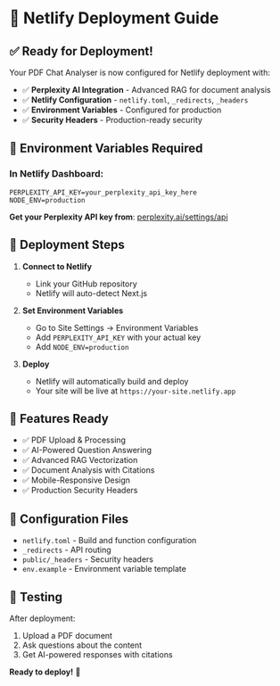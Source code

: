# 🚀 Netlify Deployment Guide

## ✅ Ready for Deployment!

Your PDF Chat Analyser is now configured for Netlify deployment with:

- ✅ **Perplexity AI Integration** - Advanced RAG for document analysis
- ✅ **Netlify Configuration** - `netlify.toml`, `_redirects`, `_headers`
- ✅ **Environment Variables** - Configured for production
- ✅ **Security Headers** - Production-ready security

## 🔑 Environment Variables Required

### In Netlify Dashboard:
```
PERPLEXITY_API_KEY=your_perplexity_api_key_here
NODE_ENV=production
```

**Get your Perplexity API key from**: [perplexity.ai/settings/api](https://www.perplexity.ai/settings/api)

## 🚀 Deployment Steps

1. **Connect to Netlify**
   - Link your GitHub repository
   - Netlify will auto-detect Next.js

2. **Set Environment Variables**
   - Go to Site Settings → Environment Variables
   - Add `PERPLEXITY_API_KEY` with your actual key
   - Add `NODE_ENV=production`

3. **Deploy**
   - Netlify will automatically build and deploy
   - Your site will be live at `https://your-site.netlify.app`

## 🎯 Features Ready

- ✅ PDF Upload & Processing
- ✅ AI-Powered Question Answering
- ✅ Advanced RAG Vectorization
- ✅ Document Analysis with Citations
- ✅ Mobile-Responsive Design
- ✅ Production Security Headers

## 🔧 Configuration Files

- `netlify.toml` - Build and function configuration
- `_redirects` - API routing
- `public/_headers` - Security headers
- `env.example` - Environment variable template

## 📱 Testing

After deployment:
1. Upload a PDF document
2. Ask questions about the content
3. Get AI-powered responses with citations

**Ready to deploy!** 🎉